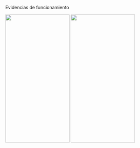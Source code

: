 Evidencias de funcionamiento

<img src="https://github.com/iZeroKim/WeatherApp/assets/58791465/fbdd3a5b-6d8f-4d05-a2c6-70a77b1d218a" data-canonical-src="https://github.com/iZeroKim/WeatherApp/assets/58791465/fbdd3a5b-6d8f-4d05-a2c6-70a77b1d218a" width="200" height="400" />


<img src="https://github.com/iZeroKim/WeatherApp/assets/58791465/a127e42b-951f-4ec0-92b1-31fa08b3d786" data-canonical-src="https://github.com/iZeroKim/WeatherApp/assets/58791465/a127e42b-951f-4ec0-92b1-31fa08b3d786" width="200" height="400" />
